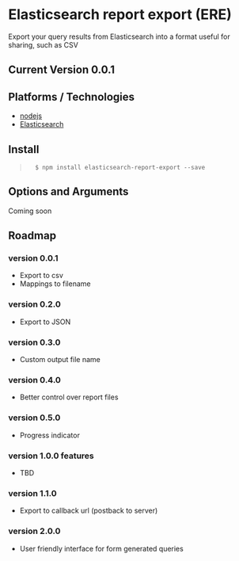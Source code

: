 # Elasticsearch report export (ERE)
Export your query results from Elasticsearch into a format useful for sharing, such as CSV

## Current Version 0.0.1

## Platforms / Technologies
* [nodejs](http://nodejs.org/)
* [Elasticsearch](https://www.elastic.co/products/elasticsearch)

## Install
>       $ npm install elasticsearch-report-export --save

## Options and Arguments
Coming soon

## Roadmap

### version 0.0.1
* Export to csv
* Mappings to filename

### version 0.2.0
* Export to JSON

### version 0.3.0
* Custom output file name

### version 0.4.0
* Better control over report files

### version 0.5.0
* Progress indicator

### version 1.0.0 features
* TBD

### version 1.1.0
* Export to callback url (postback to server)
    
### version 2.0.0
* User friendly interface for form generated queries